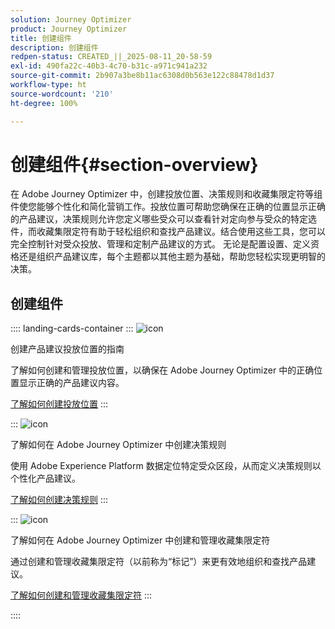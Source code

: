 ```yaml
---
solution: Journey Optimizer
product: Journey Optimizer
title: 创建组件
description: 创建组件
redpen-status: CREATED_||_2025-08-11_20-58-59
exl-id: 490fa22c-40b3-4c70-b31c-a971c941a232
source-git-commit: 2b907a3be8b11ac6308d0b563e122c88478d1d37
workflow-type: ht
source-wordcount: '210'
ht-degree: 100%

---
```


# 创建组件{#section-overview}

在 Adobe Journey Optimizer 中，创建投放位置、决策规则和收藏集限定符等组件使您能够个性化和简化营销工作。投放位置可帮助您确保在正确的位置显示正确的产品建议，决策规则允许您定义哪些受众可以查看针对定向参与受众的特定选件，而收藏集限定符有助于轻松组织和查找产品建议。结合使用这些工具，您可以完全控制针对受众投放、管理和定制产品建议的方式。 无论是配置设置、定义资格还是组织产品建议库，每个主题都以其他主题为基础，帮助您轻松实现更明智的决策。

## 创建组件

:::: landing-cards-container
:::
![icon](https://cdn.experienceleague.adobe.com/icons/list-check.svg?lang=zh-Hans)

创建产品建议投放位置的指南

了解如何创建和管理投放位置，以确保在 Adobe Journey Optimizer 中的正确位置显示正确的产品建议内容。

[了解如何创建投放位置](../using/offers/offer-library/creating-placements.md)
:::

:::
![icon](https://cdn.experienceleague.adobe.com/icons/bullseye.svg?lang=zh-Hans)

了解如何在 Adobe Journey Optimizer 中创建决策规则

使用 Adobe Experience Platform 数据定位特定受众区段，从而定义决策规则以个性化产品建议。

[了解如何创建决策规则](../using/offers/offer-library/creating-decision-rules.md)
:::

:::
![icon](https://cdn.experienceleague.adobe.com/icons/tags.svg?lang=zh-Hans)

了解如何在 Adobe Journey Optimizer 中创建和管理收藏集限定符

通过创建和管理收藏集限定符（以前称为“标记”）来更有效地组织和查找产品建议。

[了解如何创建和管理收藏集限定符](../using/offers/offer-library/creating-tags.md)
:::

::::
